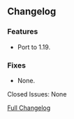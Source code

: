 ## Changelog

### Features

- Port to 1.19.

### Fixes

- None.

Closed Issues: None

[Full Changelog](https://github.com/JamCoreModding/RightClickHarvest/compare/2.0.7...2.0.8)

